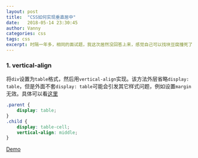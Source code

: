 ```yaml
---
layout: post
title:  "CSS如何实现垂直居中"
date:   2018-05-14 23:30:45
author: Vanny
categories: css
tags: css
excerpt: 时隔一年多，相同的面试题，我这次居然没回答上来，感觉自己可以找块豆腐撞死了...
---
```


### 1. vertical-align

将`div`设置为`table`格式，然后用`vertical-align`实现。该方法外层省略`display: table`，但是外面不套`display: table`可能会引发其它样式问题，例如设置`margin`无效。具体可以看[这里](http://www.zhangxinxu.com/wordpress/2010/10/%E6%88%91%E6%89%80%E7%9F%A5%E9%81%93%E7%9A%84%E5%87%A0%E7%A7%8Ddisplaytable-cell%E7%9A%84%E5%BA%94%E7%94%A8/)

```css
.parent {
    display: table;
}
.child {
    display: table-cell;
    vertical-align: middle;
}
```

[Demo](../_example/)
